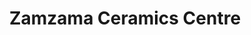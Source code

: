 ---
title: "Zamzama Ceramics Centre"
url: /karachi/zamzama-ceramics-centre/
shop: Haushaltsartikel
---